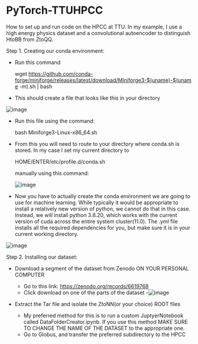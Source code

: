 # PyTorch-TTUHPCC
How to set up and run code on the HPCC at TTU. In my example, I use a high energy physics dataset and a convolutional autoencoder to distinguish HtoBB from ZtoQQ. 

Step 1. Creating our conda environment:

- Run this command 


  wget https://github.com/conda-forge/miniforge/releases/latest/download/Miniforge3-$(uname)-$(uname -m).sh | bash
  
- This should create a file that looks like this in your directory

  
![image](https://github.com/user-attachments/assets/4822257a-6253-46da-a45e-43b02daed4ac)

- Run this file using the command:

  bash Miniforge3-Linux-x86_64.sh

- From this you will need to route to your directory where conda.sh is stored. In my case I set my current directory to

  HOME/ENTER/etc/profile.d/conda.sh

  manually using this command:

  ![image](https://github.com/user-attachments/assets/986ab85f-d873-46f7-8e3d-e5f2ef346ae9)

- Now you have to actually create the conda environment we are going to use for machine learning. While typically it would be appropriate to install a relatively new version of python, we cannot do that in this case. Instead, we will install python 3.8.20, which works with the current version of cuda across the entire system cluster(11.0). The .yml file installs all the required dependencies for you, but make sure it is in your current working directory. 

![image](https://github.com/user-attachments/assets/85513a07-c4c0-4e25-962b-4d5ec8db81d4)

Step 2. Installing our dataset:

- Download a segment of the dataset from Zenodo ON YOUR PERSONAL COMPUTER
     - Go to this link: https://zenodo.org/records/6619768
     - Click download on one of the parts of the dataset
            -![image](https://github.com/user-attachments/assets/8a466e93-fdbe-4e0c-8ebe-a85f9c47e6b9)

- Extract the Tar file and isolate the ZtoNN(or your choice) ROOT files
     - My preferred method for this is to run a custom JuptyerNotebook called DataFolderCreator.ipynb. If you use this method MAKE SURE TO CHANGE THE NAME OF THE DATASET to the appropriate one.
     - Go to Globus, and transfer the preferred subdirectory to the HPCC
  

  








  
 
  

  

  

  


